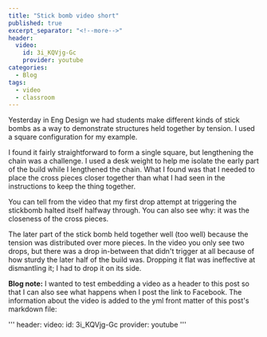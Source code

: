 ```yaml
---
title: "Stick bomb video short"
published: true
excerpt_separator: "<!--more-->"
header:
  video:
    id: 3i_KQVjg-Gc
    provider: youtube
categories:
  - Blog
tags:
  - video
  - classroom
---
```


Yesterday in Eng Design we had students make different kinds of stick bombs as a way to demonstrate structures held together by tension. I used a square configuration for my example.

I found it fairly straightforward to form a single square, but lengthening the chain was a challenge. I used a desk weight to help me isolate the early part of the build while I lengthened the chain. What I found was that I needed to place the cross pieces closer together than what I had seen in the instructions to keep the thing together.

You can tell from the video that my first drop attempt at triggering the stickbomb halted itself halfway through. You can also see why: it was the closeness of the cross pieces. 

The later part of the stick bomb held together well (too well) because the tension was distributed over more pieces. In the video you only see two drops, but there was a drop in-between that didn't trigger at all because of how sturdy the later half of the build was. Dropping it flat was ineffective at dismantling it; I had to drop it on its side.

**Blog note:** I wanted to test embedding a video as a header to this post so that I can also see what happens when I post the link to Facebook. The information about the video is added to the yml front matter of this post's markdown file:

'''
header:
  video:
    id: 3i_KQVjg-Gc
    provider: youtube
'''